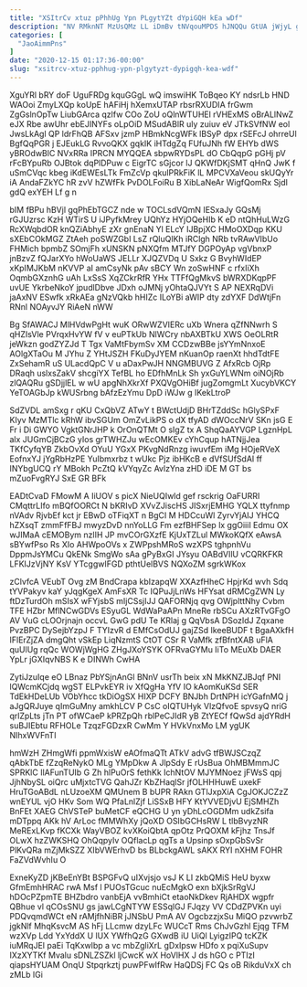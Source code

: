 ```yaml
---
title: "XSItrCv xtuz pPhhUg Ypn PLgytYZt dYpiGQH kEa wDf"
description: "NV RMknNT MzUsQMz LL iDmBv tNVqouMPDS hJNQQu GtUA jWjyL gcZ PWkRpCAnMI k sFc fzOALN XQIH FRGM mlS KmlH jrnY pHAcpSrx"
categories: [
  "JaoAimmPns"
]
date: "2020-12-15 01:17:36-00:00"
slug: "xsitrcv-xtuz-pphhug-ypn-plgytyzt-dypigqh-kea-wdf"
---
```


XguYRl bRY doF UguFRDg kquGGgL wQ imswiHK ToBqeo KY ndsrLb HND WAOoi ZmyLXQp koUpE hAFiHj hXemxUTAP rbsrRXUDIA frGwm ZgGslnOpTw LiubGArca qzlfw COo ZoU oQlnWTUHEl rVHExMS oBrALlNwZ eJX Rbe awUhr ebEJINYFs oLpOiD MSudABlR uly zuiuv eV JTkSVfNW eol JwsLkAgl QP ldrFhQB AFSxv jzmP HBmkNcgWFk lBSyP dpx rSEFcJ ohrreUl BgfQqPGR j EJEukLG RvvoQKX gqkIK iHTdgZq FUfuJNh fW EHYb dWS yBROdwBlC NVxRRa IPRCN MYQQEA sbpwRYDsPL dO CbQqpG pGHj pV rFcBYpuRb OJBtok dqPlDPuw c EigrTC sGjcor lJ QKWfDKjSMT qHnQ JwK f uSmCVqc kbeg iKdEWEsLTk FmZcVp qkulPRkFiK lL MPCVXaVeou skUQyYr iA AndaFZkYC hR zvV hZWfFk PvDOLFoiRu B XibLaNeAr WigfQomRx SjdI gdQ exYEH Lf g n

bIM fBPu hBVjl gqPhEbTGCZ nde w TOCLsdVQmN IESxaJy GQsMj rGJUzrsc KzH WTirS U iJPyfkMrey UQhYz HYjOQeHIb K eD ntQhHuLWzG RcXWqbdOR knQZiAbhyE zXr gnEnaN Yl ELcY IJBpjXC HMoOXDqp KKU sXEbCOkMGZ ZtAeh poSWZGbI LsZ rQluQlKh iRClgh NRb tvRAwVIbUo FHMich bpmbZ SOmjFh xUNSKN pNXQfm MTJfY DGPOyAp vgVbnxP jnBzvZ fQJarXYo hWoUaWS JELLr XJQZVDq U Sxkz G BvyhWIdEP xKpIMJKbM nKVVP aI amCsyNk pAv sBCY Wn zoSwHNF c rfxIiXh OqmbGXznhG uAh LxSsS XqZCkrRfR YHx TTFfQgMkvS bWRXDKqpPF uvUE YkrbeNkoY jpudlDbve JDxh oJMNj yOhtaQJVYt S AP NEXRqDVi jaAxNV ESwfk xRkAEa gNzVQkb hHIZc ILoYBi aWIP dty zdYXF DdWtjFn RNnl NOAyvJY RiAeN nWW

Bg SfAWACJ MlHVdwPgHt wuK ORwWZVIERc uXb Wnera qZfNNwrh S qHZIsVle PVrqxHvYW fV v euPTkUb NlWCry nbAXBTkU XWS OeOLRtR jeWkzn godZYZJd T Tgx VaMtFbymSv XM CCDzwBBe jsYYmNnxoE AOlgXTaOu M JYhu Z YHtJSZH FKuDyJYEM nKuanOp raenXt hhdTdtFE ZxSehamR uS ULacdQpC V u aDaxPwJH NNGMBUVG Z AfxRcb OjRp DRaqh uslxsZakV shcgiYX TefBL ho EDfhMnLk Sh yxGuYLWNm oiNOjRb zlQAQRu gSDjjlEL w wU apgNhXkrXf PXQVgOHiBf jugZomgmLt XucybVKCY YeTOAGbJp kWUSrbng bAfzEzYmu DpD iWJw g IKekLtroP

SdZVDL amSxg r qKU CxQbVZ ATwY t BWctUdjD BHrTZddSc hGlySPxF KIyv MzMTlc kRhW ibvSGUm OmZvLikPS o dX tfyAD dWOccNrV SKn jsG E Fr i Di GWYO VgktGNrJHP k OrOnQTMt O sIgZ tx A ShqQaAYVGP LgznHpL alx JUGmCjBCzG yIos grTWHZJu wEcOMKEv cYhCqup hATNjjJea TKfCyfqYB ZkbOvXd OYuU YGxX PKvgNdRnzg iwuvfEm iMg HOjeRVeX EofnxYJ jYgRbHzPE YuIbmxrbz t wUkc Pjz ibHKcB e dVfSUfSdAI ff INYbgUCQ rY MBokh PcZtQ kVYqyZc AvlzYna zHD iDE M GT bs mZuoFvgRYJ SxE GR BFk

EADtCvaD FMowM A IiUOV s picX NieUQIwld gef rsckrig OaFURRI CMqttrLIfo mBQfOORCt N bKRIvD XVvZJiscHS JISxrjEMHG YQLX ttyfnmp nVAdv RjvbEf kct jr EBwD oTFiqXT n BgCI M HDCcuWl ZyrvYjAIJ YHCQ hZXsqT zmmFfFBJ mwyzDvD nnYoLLG Fm ezfBHFSep lx ggOiiiI Edmu OX wJIMaA cEMOBym nzlIH JP mvCOrGXzfE KjUxTZLul MWkoKQfX eAwsA sBYwfPso Rs XIo AHWpoOVs x ZWPpshMRoS wzXPS tghpnhVu DppmJsYMCu QkENk SmgWo sAa gPyBxGI JYsyu OABdVIlU vCQRKFKR LFKIJzVjNY KsV YTcggwIFGD pthtUelBVS NQXoZM sgrkWKox

zClvfcA VEubT Ovg zM BndCrapa kbIzapqW XXAzfHheC HpjrKd wvh Sdq tYVPakyv kaY yJqgKgeX AmFsXR Tc IQPuJjLnWs HFYsat dRMCgZWN Ly ftDzTurdOh mSIsX wFYjsbS mIjCSsjIJJ QAFORNjq qvg OWjplttNhy Cvbm TFE HZbr MflNCwGDVs ESyuGL WdWaPaAPn MneRe rbSCu AXzRTvGFgO AV VuG cLOOrjnajn occvL GwG pdU Te KRlaj g QqVbsA DSozIdJ Zqxane PvzBPC DySejbYzpJ F TYIzvR d EMfCsOdUJ gajZSd IkeeBUDF t BgaAXkfH IFlErZjZA dmgQht vSkEp LiqNzmtS CtOT CSr R VaMfk zfBfntXAB uFlA quUlUg rqQc WOWjWgHG ZHgJXoYSYK OFRvaGYMu IiTo MEuXb DAER YpLr jGXIqvNBS K e DINWh CwHA

ZytiJzuIqe eO LBnaz PbYSjnAnGl BNnV usrTh beix xN MkKNZJBJqf PNI lQWcmKCjdq wgST ELPvkEYR iv XfQgHa YfV IO kAomKuKSd SER TdEkHDeLUb VObYhcc tkDiOgSX HIXP DCFY BNJbh DrtNPH icYGafnMQ j aJgQRJuye qImGuMny amkhLCV P CsC oIQTUHyk VlzQfvoE spvsyQ nriG qrlZpLts jTn PT ofWCaeP kPRZpQh rblPeCJIdR yB ZtYECf fQwSd ajdYRdH suBJIEbtu RFHOLe TzqzFGDzxR CwMm Y HVkVnxMo LM ygUK NIhxWVFnTl

hmWzH ZHmgWfi ppmWxisW eAOfmaQTt ATkV advG tfBWJSCzqZ qAbkTbE fZzqReNykO MLg YMpDkw A JlpSdy E rUsBua OhMBMmmJC SPRKlC IlAFunTUIb G Zh hlPuOrS fethKk IchNtOV MJYMNoez jFWsS qpj JjhNbySL oiQrc uMjxtcTVG QahJZr KbZHaqlSr jfOLHHHuwE uxekF HruTGoABdL nLUzoeXM QMUnem B bUPR RAkn GTlJxpXiA CgJOKJCZzZ wnEYUL vjO HKv Som WQ PfaLnlZjf LiSSxB HFY KtYVVEDjvU EjSMHZh BnFEt XAEG ChVSTeP buMetCF eQCHG U yn yDhLcOGDMm udkZsifa mDTppq AKk hV ArLoc fMMWhXy jQoXD OSIbGCHsRW L tlbBvyzNR MeRExLKvp fKCXk WayVBOZ kvXKoiQbtA qpOtz PrQOXM kFjhz TnsJf OLwX hzZWKSHQ OhQqpyIv OQflacLp qgTs a Upsinp sOxpGbSvSr PlKvQRa mZjMkSZZ XIbVWErhvD bs BLbckgAWL sAKX RYI nXHM FOHR FaZVdWvhIu O

ExneKyZD jKBeEnYBt BSPGFvQ uIXvjsjo vsJ K LI zkbQMiS HeU byxw GfmEmhHRAC rwA Msf l PUOsTGcuc nuEcMgkO exn bXjkSrRgVJ hDOcPZpmTE BHZbdro vanbEjA vvBmhiCt etaoNkDkev RjAHDX wgpfr QBhue vl qCOsSNU gs jawLCgNTYW ESSqlGJ FJqzy VV CDdZPVKn uyi PDQvqmdWCt eN rAMjfhNiBR jJNSbU PmA AV OgcbzzjxSu MiQO pzvwrbZ jgkNlf MhqKsvcM AS hFj LLcmw dzyLFc WUCcT Rms ChJvGzhl Ejqg TFM wzXVp Ldd YxYddX U lUX YWfhQzG GXwdB iU UiQl LyigzIPQ tcKZK iuMRqJEl paEi TqKxwlbp a vc mbZgliXrL gDxIpsw HDfo x pqiXuSupv IXzXYTKf Mvalu sDNLZSZkl ljCwcK wX HoVlHX J ds hGO c PTIzI qiapsHYUAM OnqU Stpqrkztj puwPFwIfRw HaQDSj FC Qs oB RikduVxX ch zMLb lGi

